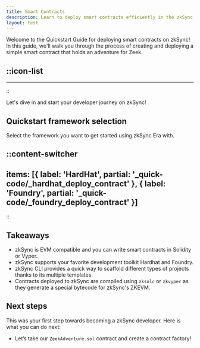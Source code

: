 ```yaml
---
title: Smart Contracts
description: Learn to deploy smart contracts efficiently in the zkSync environment.
layout: test
---
```


Welcome to the Quickstart Guide for deploying smart contracts on zkSync! In this guide, we'll walk you through the process of creating and deploying a simple smart contract that holds an adventure for Zeek.

::icon-list
---
---
::

Let's dive in and start your developer journey on zkSync!

## Quickstart framework selection

Select the framework you want to get started using zkSync Era with.

::content-switcher
---
items: [{
  label: 'HardHat',
  partial: '_quick-code/_hardhat_deploy_contract'
}, {
  label: 'Foundry',
  partial: '_quick-code/_foundry_deploy_contract'
}]
---
::


## Takeaways

- zkSync is EVM compatible and you can write smart contracts in Solidity or Vyper.
- zkSync supports your favorite development toolkit Hardhat and Foundry.
- zkSync CLI provides a quick way to scaffold different types of projects thanks to its multiple templates.
- Contracts deployed to zkSync are compiled using `zksolc` or `zkvyper` as they generate a special bytecode for zkSync's ZKEVM.

## Next steps

This was your first step towards becoming a zkSync developer. Here is what you can do next:

- Let’s take our `ZeekAdventure.sol` contract and create a contract factory!
